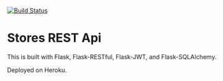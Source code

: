 [![Build Status](https://travis-ci.org/mercuriatScrapbook/travistest.svg?branch=master)](https://travis-ci.org/mercuriatScrapbook/travistest)

# Stores REST Api

This is built with Flask, Flask-RESTful, Flask-JWT, and Flask-SQLAlchemy.

Deployed on Heroku.
